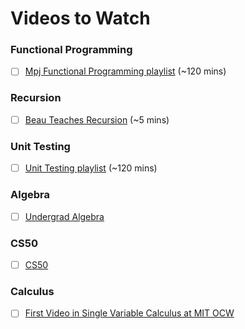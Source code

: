 # Videos to Watch

### Functional Programming
- [ ] [Mpj Functional Programming playlist](https://www.youtube.com/playlist?list=PL0zVEGEvSaeEd9hlmCXrk5yUyqUag-n84) (~120 mins)

### Recursion
- [ ] [Beau Teaches Recursion](https://www.youtube.com/watch?v=vPEJSJMg4jY) (~5 mins)

### Unit Testing
- [ ] [Unit Testing playlist](https://app.plex.tv/desktop#!/server/c51be89824afa08db45af5cdc78a94153a367e71/playlist?key=%2Fplaylists%2F3092) (~120 mins)

### Algebra
- [ ] [Undergrad Algebra](https://ocw.mit.edu/courses/mathematics/18-701-algebra-i-fall-2010/)

### CS50
- [ ] [CS50](https://courses.edx.org/courses/course-v1:HarvardX+CS50+X/course/)

### Calculus
- [ ] [First Video in Single Variable Calculus at MIT OCW](https://ocw.mit.edu/courses/mathematics/18-01sc-single-variable-calculus-fall-2010/syllabus/)
